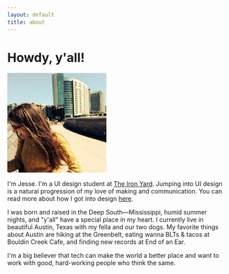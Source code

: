 ```yaml
---
layout: default
title: about
---
```

<div class="blog-banner">
	<h1>Howdy, y'all!</h1>
</div>
<div class="wrapper">
	<img src="/img/jesse.png" alt="photo of Jesse Crow" class="prof-pic">
	<div class="about-main-text">
		<p><span class="about-intro">I'm Jesse.</span> I'm a UI design student at <a href="http://theironyard.com/courses/ui-design/">The Iron Yard</a>. Jumping into UI design is a natural progression of my love of making and communication. You can read more about how I got into design <a href="http://crowjm.github.io/2015/02/10/why-web-design.html">here</a>.</p>
		<p>I was born and raised in the Deep South&mdash;Mississippi, humid summer nights, and "y'all" have a special place in my heart. I currently live in beautiful Austin, Texas with my fella and our two dogs. My favorite things about Austin are hiking at the Greenbelt, eating wanna BLTs &amp; tacos at Bouldin Creek Cafe, and finding new records at End of an Ear.</p>
		<p>I'm a big believer that tech can make the world a better place and want to work with good, hard-working people who think the same.</p>
	</div>
</div>